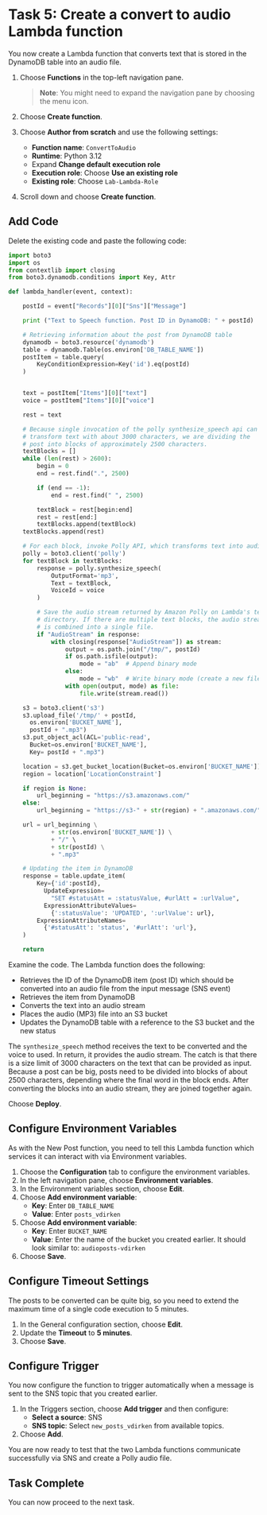 # Task 5: Create a convert to audio Lambda function

You now create a Lambda function that converts text that is stored in the DynamoDB table into an audio file.

1. Choose **Functions** in the top-left navigation pane.
   > **Note**: You might need to expand the navigation pane by choosing the menu icon.

2. Choose **Create function**.

3. Choose **Author from scratch** and use the following settings:
   - **Function name**: `ConvertToAudio`
   - **Runtime**: Python 3.12
   - Expand **Change default execution role**
   - **Execution role**: Choose **Use an existing role**
   - **Existing role**: Choose `Lab-Lambda-Role`

4. Scroll down and choose **Create function**.

## Add Code

Delete the existing code and paste the following code:

```python
import boto3
import os
from contextlib import closing
from boto3.dynamodb.conditions import Key, Attr

def lambda_handler(event, context):

    postId = event["Records"][0]["Sns"]["Message"]

    print ("Text to Speech function. Post ID in DynamoDB: " + postId)

    # Retrieving information about the post from DynamoDB table
    dynamodb = boto3.resource('dynamodb')
    table = dynamodb.Table(os.environ['DB_TABLE_NAME'])
    postItem = table.query(
        KeyConditionExpression=Key('id').eq(postId)
    )


    text = postItem["Items"][0]["text"]
    voice = postItem["Items"][0]["voice"]

    rest = text

    # Because single invocation of the polly synthesize_speech api can
    # transform text with about 3000 characters, we are dividing the
    # post into blocks of approximately 2500 characters.
    textBlocks = []
    while (len(rest) > 2600):
        begin = 0
        end = rest.find(".", 2500)

        if (end == -1):
            end = rest.find(" ", 2500)

        textBlock = rest[begin:end]
        rest = rest[end:]
        textBlocks.append(textBlock)
    textBlocks.append(rest)

    # For each block, invoke Polly API, which transforms text into audio
    polly = boto3.client('polly')
    for textBlock in textBlocks:
        response = polly.synthesize_speech(
            OutputFormat='mp3',
            Text = textBlock,
            VoiceId = voice
        )

        # Save the audio stream returned by Amazon Polly on Lambda's temp
        # directory. If there are multiple text blocks, the audio stream
        # is combined into a single file.
        if "AudioStream" in response:
            with closing(response["AudioStream"]) as stream:
                output = os.path.join("/tmp/", postId)
                if os.path.isfile(output):
                    mode = "ab"  # Append binary mode
                else:
                    mode = "wb"  # Write binary mode (create a new file)
                with open(output, mode) as file:
                    file.write(stream.read())

    s3 = boto3.client('s3')
    s3.upload_file('/tmp/' + postId,
      os.environ['BUCKET_NAME'],
      postId + ".mp3")
    s3.put_object_acl(ACL='public-read',
      Bucket=os.environ['BUCKET_NAME'],
      Key= postId + ".mp3")

    location = s3.get_bucket_location(Bucket=os.environ['BUCKET_NAME'])
    region = location['LocationConstraint']

    if region is None:
        url_beginning = "https://s3.amazonaws.com/"
    else:
        url_beginning = "https://s3-" + str(region) + ".amazonaws.com/"

    url = url_beginning \
            + str(os.environ['BUCKET_NAME']) \
            + "/" \
            + str(postId) \
            + ".mp3"

    # Updating the item in DynamoDB
    response = table.update_item(
        Key={'id':postId},
          UpdateExpression=
            "SET #statusAtt = :statusValue, #urlAtt = :urlValue",
          ExpressionAttributeValues=
            {':statusValue': 'UPDATED', ':urlValue': url},
        ExpressionAttributeNames=
          {'#statusAtt': 'status', '#urlAtt': 'url'},
    )

    return
```

Examine the code. The Lambda function does the following:

- Retrieves the ID of the DynamoDB item (post ID) which should be converted into an audio file from the input message (SNS event)
- Retrieves the item from DynamoDB
- Converts the text into an audio stream
- Places the audio (MP3) file into an S3 bucket
- Updates the DynamoDB table with a reference to the S3 bucket and the new status

The `synthesize_speech` method receives the text to be converted and the voice to used. In return, it provides the audio stream. The catch is that there is a size limit of 3000 characters on the text that can be provided as input. Because a post can be big, posts need to be divided into blocks of about 2500 characters, depending where the final word in the block ends. After converting the blocks into an audio stream, they are joined together again.

Choose **Deploy**.

## Configure Environment Variables

As with the New Post function, you need to tell this Lambda function which services it can interact with via Environment variables.

1. Choose the **Configuration** tab to configure the environment variables.
2. In the left navigation pane, choose **Environment variables**.
3. In the Environment variables section, choose **Edit**.
4. Choose **Add environment variable**:
   - **Key**: Enter `DB_TABLE_NAME`
   - **Value**: Enter `posts_vdirken`
5. Choose **Add environment variable**:
   - **Key**: Enter `BUCKET_NAME`
   - **Value**: Enter the name of the bucket you created earlier. It should look similar to: `audioposts-vdirken`
6. Choose **Save**.

## Configure Timeout Settings

The posts to be converted can be quite big, so you need to extend the maximum time of a single code execution to 5 minutes.

1. In the General configuration section, choose **Edit**.
2. Update the **Timeout** to **5 minutes**.
3. Choose **Save**.

## Configure Trigger

You now configure the function to trigger automatically when a message is sent to the SNS topic that you created earlier.

1. In the Triggers section, choose **Add trigger** and then configure:
   - **Select a source**: SNS
   - **SNS topic**: Select `new_posts_vdirken` from available topics.
2. Choose **Add**.

You are now ready to test that the two Lambda functions communicate successfully via SNS and create a Polly audio file.

## Task Complete
You can now proceed to the next task.

